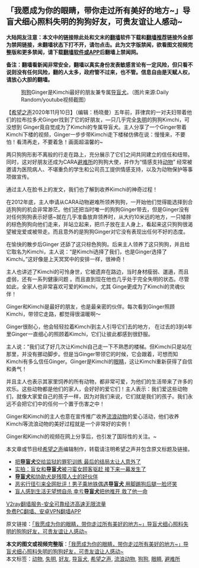  <h2>「我愿成为你的眼睛，带你走过所有美好的地方~」导盲犬细心照料失明的狗狗好友，可贵友谊让人感动~</h2> <p class="notice"><b>大陆网友注意：本文中的链接除此处和文末的<a href="https://github.com/bannedbook/fanqiang" >翻墙</a>软件下载和<a href="https://github.com/killgcd/justmysocks/blob/master/README.md">翻墙推荐</a>链接外全部为禁网链接，未翻墙状态下打不开，请勿点击。此为文字版禁闻，欲看图文视频完整版和更多禁闻，请下载<a href="https://github.com/bannedbook/fanqiang">翻墙软件或APP</a>后翻墙上禁闻网。</p><p>备注：翻墙看新闻非常安全，翻墙以真实身份发表敏感言论有一定风险，但只看不说则没有任何风险，翻的人太多，政府管不过来，也不管。信息自由是天赋人权，请放心大胆的翻墙。</b></p>  <div class="entry"> <figure><figcaption><a href="https://www.bannedbook.org/bnews/tag/%e7%8b%97%e7%8b%97/" class="st_tag internal_tag" rel="tag" title="标签 狗狗 下的日志">狗狗</a>Ginger是Kimchi最好的朋友兼专属<a href="https://www.bannedbook.org/bnews/tag/%E5%AF%BC%E7%9B%B2%E7%8A%AC/" class="st_tag internal_tag" rel="tag" title="标签 导盲犬 下的日志">导盲犬</a>。（图片来源:Daily Random/youtube视频截图）</figcaption></figure> <p>【<span class='wp_keywordlink_affiliate'><a href="https://www.soundofhope.org" title="希望之声" target="_blank">希望之声</a></span>2020年11月10日】（编辑：杨晓曼）五年前，菲律宾的一对夫妇带着他们的拉布拉多犬Ginger找到了它的好朋友，—只几乎完全<a href="https://www.bannedbook.org/bnews/tag/%E5%A4%B1%E6%98%8E/" class="st_tag internal_tag" rel="tag" title="标签 失明 下的日志">失明</a>的狗狗Kimchi，可没想到 Ginger竟自觉成为了Kimchi的专属导盲犬。主人分享了一个Ginger带着Kimchi下楼的视频，Ginger一步步带Kimchi走下楼梯仿佛在说：慢慢来，不要怕！看清再走，不要着急！画面超温馨的~</p> <p></p> <p>两只狗狗形影不离般的行走在路上，充分展示了它们之间共同建立的信任和纽带。同时，这对好朋友还成为CARA<a href="https://www.bannedbook.org/bnews/tag/%E9%81%BF%E9%9A%BE%E6%89%80/" class="st_tag internal_tag" rel="tag" title="标签 避难所 下的日志">避难所</a>的狗狗大使，并作为“情感支持<a href="https://www.bannedbook.org/bnews/tag/%e5%8a%a8%e7%89%a9/" class="st_tag internal_tag" rel="tag" title="标签 动物 下的日志">动物</a>” 经常被邀请为医院病人、不堪重负的学生和公司员工提供情感支持，以及为动物保护等事项做宣传。</p> <p></p>  <p>通过主人在脸书上的发文，我们也了解到收养Kimchi的神奇过程！</p> <p>在2012年底，主人申请从CARA动物避难所领养狗狗，一开始他们觉得能选择到合适狗狗的机会非常渺茫。他们还把当时唯一的狗狗Ginger带去，但是Ginger没有对任何狗狗表示好感~就在几乎准备放弃领养时，从大约10米远的地方，一只矮胖的棕色狗狗向他们走来，并站立起来，把爪子放在主人身上，看起来这只狗狗很渴望被宠爱或被带走。而且意外的是狗狗Ginger对它没有表现出任何不好的态度。</p> <p>在愉快的散步后Ginger 还舔了这只棕色狗狗。后来主人领养了这只狗狗，并且给它取名为Kimchi，主人说：“是Kimchi选择了我们，也是Ginger选择了Kimchi。”这好像是上天冥冥中的安排一样，很神奇！</p> <p>主人也讲述了Kimchi的可怜身世，它被遗弃在路边，当时身材瘦弱、邋遢，而且虚弱，还有一系列健康问题 。而且直到现在他也几乎处于完全失明的状态。尽管如此，全家人也非常喜欢可爱的Kimchi，尤其 Ginge更成为了Kimchi的灵魂伙伴！</p>  <p></p> <p>Ginger和Kimchi是最好的朋友，也是最亲密的伙伴。每次看到Ginger照顾Kimchi，带领它走路，都觉得很温暖啊～</p> <p>Ginger很耐心，他会轻轻拉着Kimchi到主人引导它们去的地方， 在过去的3到4年里Ginger一直细心的照顾着Kimchi，它们让彼此都感到很舒服。</p> <p></p>  <p>主人说：“我们试了好几次让Kimchi自己走一下不熟悉的楼梯。但Kimchi只是站在那里，并没有挪动脚步。但是当Ginger带领它的时候，它会跟着，可想而知Kimchi有多么信任Ginger。Ginger是Kimchi的<a href="https://www.bannedbook.org/bnews/tag/%e7%9c%bc%e7%9d%9b/" class="st_tag internal_tag" rel="tag" title="标签 眼睛 下的日志">眼睛</a>，这让Kimchi重新获得了自信和勇气！</p> <p></p> <p>并且主人也表示其家里饲养的所有动物，都非常可爱，为他们的生活带来了许多的欢乐。这些动物都是他们的家人，会好好的爱它们！主人表示：我们爱这些动物们，就像大家爱自己的孩子一样，因为对我们来说，它们就是我们的孩子。我们永远不会把它们中的任何一个置于伤害之中！</p> <p>Ginger和Kimchi的主人也意在宣传推广收养<a href="https://www.bannedbook.org/bnews/tag/%E6%B5%81%E6%B5%AA%E5%8A%A8%E7%89%A9/" class="st_tag internal_tag" rel="tag" title="标签 流浪动物 下的日志">流浪动物</a>的爱心活动，他们收养Kimchi等流浪动物的美好过程就是一个非常好的实例！</p>  <p>Ginger和Kimchi的视频在网上分享后，也引发了国际性的关注。~</p> <p>本文章或节目经<a href="https://www.bannedbook.org/bnews/tag/%e5%b8%8c%e6%9c%9b%e4%b9%8b%e5%a3%b0/" class="st_tag internal_tag" rel="tag" title="标签 希望之声 下的日志">希望之声</a>编辑制作，转载请注明希望之声并包含原文标题及链接。</p> <ul class='op-related-articles' title='相关阅读'> <li><a href='https://www.bannedbook.org/bnews/funmedia/20200531/1337260.html' target='_blank'>把<b>导盲犬</b>交给监狱的罪犯训练 最后的结局太让人意外了</a></li> <li><a href='https://www.bannedbook.org/bnews/funmedia/20200308/1290303.html' target='_blank'>实拍：盲女和<b>导盲犬</b>被刁蛮女顾客驱赶 接下来一幕发生了</a></li> <li><a href='https://www.bannedbook.org/bnews/worldnews/usa/20200219/1279399.html' target='_blank'><b>导盲犬</b>和协助犬是残障人士的好伙伴</a></li> <li><a href='https://www.bannedbook.org/bnews/funmedia/20200131/1268315.html' target='_blank'>恶劣行径引来全网批评！男子乘地铁偶遇<b>导盲犬</b> 用脚踢狗后腿一脸坏笑</a></li> <li><a href='https://www.bannedbook.org/bnews/funmedia/20191213/1240424.html' target='_blank'>盲人感到生活无望想自杀 幸亏<b>导盲犬</b>把他推开 救了他一命</a></li> </ul> <p class="texttj"> <a href="https://www.bannedbook.org/forum23/topic22702.html" target="_blank">V2ray翻墙服务-安全可靠经济高速无限流量</a><br/> <a href="https://github.com/bannedbook/fanqiang/wiki/%E7%A6%81%E9%97%BB%E7%BD%91%E5%AE%89%E5%8D%93%E7%BF%BB%E5%A2%99%E6%96%B0%E9%97%BBAPP" target="_blank">免费PC翻墙、安卓VPN翻墙APP</a></p><p>原文链接：<a class="src_link"  href="https://www.soundofhope.org/post/266660" target="_blank">「我愿成为你的眼睛，带你走过所有美好的地方~」导盲犬细心照料失明的狗狗好友，可贵友谊让人感动~</a></p><a name='sharetosocial'></a>       <div><b>本文的图文或视频完整版</b>：<a href='https://www.bannedbook.org/bnews/comments/20201111/1429155.html'>「我愿成为你的眼睛，带你走过所有美好的地方~」导盲犬细心照料失明的狗狗好友，可贵友谊让人感动~</a></div>  </div><!--END ENTRY--> <div class="postfooter"> <div>本文标签：<a href="https://www.bannedbook.org/bnews/tag/%e5%8a%a8%e7%89%a9/" rel="tag">动物</a>, <a href="https://www.bannedbook.org/bnews/tag/%E5%A4%B1%E6%98%8E/" rel="tag">失明</a>, <a href="https://www.bannedbook.org/bnews/tag/%E5%A5%BD%E5%8F%8B/" rel="tag">好友</a>, <a href="https://www.bannedbook.org/bnews/tag/%E5%AF%BC%E7%9B%B2%E7%8A%AC/" rel="tag">导盲犬</a>, <a href="https://www.bannedbook.org/bnews/tag/%e5%b8%8c%e6%9c%9b%e4%b9%8b%e5%a3%b0/" rel="tag">希望之声</a>, <a href="https://www.bannedbook.org/bnews/tag/%E6%B5%81%E6%B5%AA%E5%8A%A8%E7%89%A9/" rel="tag">流浪动物</a>, <a href="https://www.bannedbook.org/bnews/tag/%e7%8b%97%e7%8b%97/" rel="tag">狗狗</a>, <a href="https://www.bannedbook.org/bnews/tag/%e7%9c%bc%e7%9d%9b/" rel="tag">眼睛</a>, <a href="https://www.bannedbook.org/bnews/tag/%E9%81%BF%E9%9A%BE%E6%89%80/" rel="tag">避难所</a></div>  </div><!--END POSTFOOTER--> 
